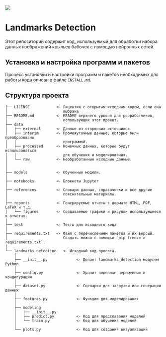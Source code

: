 <a target="_blank" href="https://cookiecutter-data-science.drivendata.org/">
    <img src="https://img.shields.io/badge/CCDS-Project%20template-328F97?logo=cookiecutter" />
</a>

# Landmarks Detection
Этот репозиторий содержит код, используемый для обработки набора данных изображений крыльев бабочек с помощью нейронных сетей.

## Установка и настройка программ и пакетов
Процесс установки и настройки программ и пакетов необходимых для работы кода описан в файле `INSTALL.md`.

## Структура проекта

```
├── LICENSE            <- Лицензия с открытым исходным кодом, если она 
│                         выбрана
├── README.md          <- README верхнего уровня для разработчиков, 
│                         использующих этот проект.
├── data
│   ├── external       <- Данные из сторонних источников.
│   ├── interim        <- Промежуточные данные, которые были преобразованы 
│   │                     программой.
│   ├── processed      <- Конечных данных, которые будут использоваться 
│   │                     для обучения и моделирования.
│   └── raw            <- Необработанные исходные данные.
│
│
├── models             <- Обученные модели.
│
├── notebooks          <- Блокноты Jupyter
│
├── references         <- Словари данных, справочники и все другие 
│                         пояснительные материалы.
│
├── reports            <- Генерируемые отчеты в формате HTML, PDF, LaTeX и т.д.
│   └── figures        <- Создаваемые графики и рисунки использующиеся в отчетах.
│
├── test               <- Тесты для исходного кода
│
├── requirements.txt   <- Файл с перечислением пакетов и их версий.
│                         Создать можно с помощью `pip freeze > requirements.txt`.
│
└── landmarks_detection   <- Исходный код проекта.
    │
    ├── __init__.py             <- Делает landmarks_detection модулем Python
    │
    ├── config.py               <- Хранит полезные переменные и конфигурацию
    │
    ├── dataset.py              <- Сценарии для загрузки или генерации данных
    │
    ├── features.py             <- Функции для моделирования
    │
    ├── modeling                
    │   ├── __init__.py 
    │   ├── predict.py          <- Код для предсказания моделей          
    │   └── train.py            <- Код для обучения моделей
    │
    └── plots.py                <- Код для создания визуализаций
```